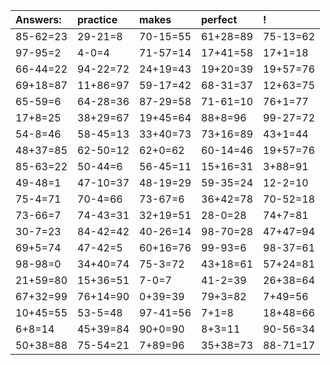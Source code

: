 | Answers: | practice | makes | perfect | ! |
| :--- | :--- | :--- | :--- | :--- |
| 85-62=23 | 29-21=8 | 70-15=55 | 61+28=89 | 75-13=62 | 
| 97-95=2 | 4-0=4 | 71-57=14 | 17+41=58 | 17+1=18 | 
| 66-44=22 | 94-22=72 | 24+19=43 | 19+20=39 | 19+57=76 | 
| 69+18=87 | 11+86=97 | 59-17=42 | 68-31=37 | 12+63=75 | 
| 65-59=6 | 64-28=36 | 87-29=58 | 71-61=10 | 76+1=77 | 
| 17+8=25 | 38+29=67 | 19+45=64 | 88+8=96 | 99-27=72 | 
| 54-8=46 | 58-45=13 | 33+40=73 | 73+16=89 | 43+1=44 | 
| 48+37=85 | 62-50=12 | 62+0=62 | 60-14=46 | 19+57=76 | 
| 85-63=22 | 50-44=6 | 56-45=11 | 15+16=31 | 3+88=91 | 
| 49-48=1 | 47-10=37 | 48-19=29 | 59-35=24 | 12-2=10 | 
| 75-4=71 | 70-4=66 | 73-67=6 | 36+42=78 | 70-52=18 | 
| 73-66=7 | 74-43=31 | 32+19=51 | 28-0=28 | 74+7=81 | 
| 30-7=23 | 84-42=42 | 40-26=14 | 98-70=28 | 47+47=94 | 
| 69+5=74 | 47-42=5 | 60+16=76 | 99-93=6 | 98-37=61 | 
| 98-98=0 | 34+40=74 | 75-3=72 | 43+18=61 | 57+24=81 | 
| 21+59=80 | 15+36=51 | 7-0=7 | 41-2=39 | 26+38=64 | 
| 67+32=99 | 76+14=90 | 0+39=39 | 79+3=82 | 7+49=56 | 
| 10+45=55 | 53-5=48 | 97-41=56 | 7+1=8 | 18+48=66 | 
| 6+8=14 | 45+39=84 | 90+0=90 | 8+3=11 | 90-56=34 | 
| 50+38=88 | 75-54=21 | 7+89=96 | 35+38=73 | 88-71=17 | 
